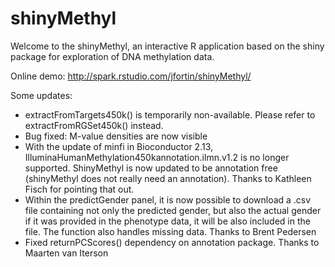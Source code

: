 shinyMethyl
===========

Welcome to the shinyMethyl, an interactive R application based on the shiny package for exploration of DNA methylation data.

Online demo: http://spark.rstudio.com/jfortin/shinyMethyl/

Some updates: 

- extractFromTargets450k() is temporarily non-available. Please refer to extractFromRGSet450k() instead. 
- Bug fixed: M-value densities are now visible
- With the update of minfi in Bioconductor 2.13, IlluminaHumanMethylation450kannotation.ilmn.v1.2 is no longer supported. ShinyMethyl is now updated to be annotation free (shinyMethyl does not really need an annotation). Thanks to Kathleen Fisch for pointing that out.
- Within the predictGender panel, it is now possible to download a .csv file containing not only the predicted gender, but also the actual gender if it was provided in the phenotype data, it will be also included in the file. The function also handles missing data. Thanks to Brent Pedersen
- Fixed returnPCScores() dependency on annotation package. Thanks to Maarten van Iterson 

